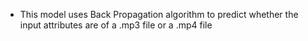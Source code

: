 * This model uses Back Propagation algorithm to predict whether the input attributes are of a .mp3 file or a .mp4 file